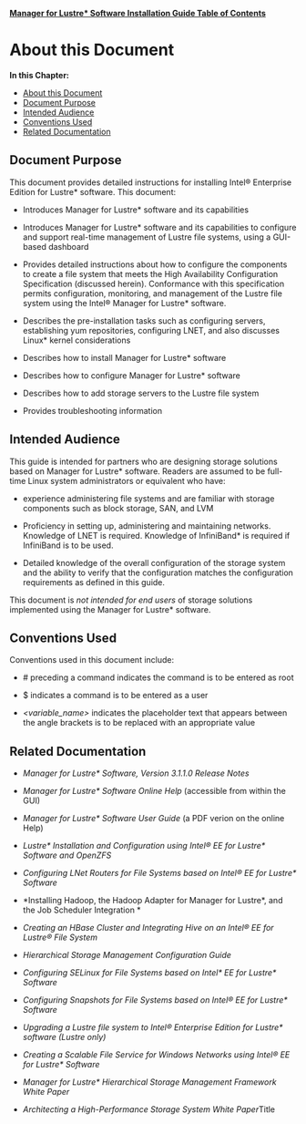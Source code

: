 [**Manager for Lustre\* Software Installation Guide Table of Contents**](ig_TOC.md)
# About this Document

**In this Chapter:**

- [About this Document](#about-this-document)
- [Document Purpose](#document-purpose)
- [Intended Audience](#intended-audience)
- [Conventions Used](#conventions-used)
- [Related Documentation](#related-documentation)

Document Purpose
----------------

This document provides detailed instructions for installing Intel®
Enterprise Edition for Lustre\* software. This document:

-   Introduces Manager for Lustre\* software and its capabilities

-   Introduces Manager for Lustre\* software and its
     capabilities to configure and support real-time management of
     Lustre file systems, using a GUI-based dashboard

-   Provides detailed instructions about how to configure the components
     to create a file system that meets the High Availability
     Configuration Specification (discussed herein). Conformance with
     this specification permits configuration, monitoring, and
     management of the Lustre file system using the Intel® Manager for
     Lustre\* software.

-   Describes the pre-installation tasks such as configuring servers,
     establishing yum repositories, configuring LNET, and also
     discusses Linux\* kernel considerations

-   Describes how to install Manager for Lustre\*
     software

-   Describes how to configure Manager for Lustre\* software

-   Describes how to add storage servers to the Lustre file system

-   Provides troubleshooting information

Intended Audience
-----------------

This guide is intended for partners who are designing storage solutions
based on Manager for Lustre\* software. Readers are
assumed to be full-time Linux system administrators or equivalent who
have:

-   experience administering file systems and are familiar with storage
    components such as block storage, SAN, and LVM

-   Proficiency in setting up, administering and maintaining networks.
    Knowledge of LNET is required. Knowledge of InfiniBand\* is required
    if InfiniBand is to be used.

-   Detailed knowledge of the overall configuration of the storage
    system and the ability to verify that the configuration matches the
    configuration requirements as defined in this guide.

This document is *not intended for end users* of storage solutions
implemented using the Manager for Lustre\* software.

Conventions Used
----------------

Conventions used in this document include:

-   \# preceding a command indicates the command is to be entered as
    root

-   \$ indicates a command is to be entered as a user

-   *&lt;variable\_name&gt;* indicates the placeholder text that appears
    between the angle brackets is to be replaced with an appropriate
    value

Related Documentation
---------------------

-   *Manager for Lustre\* Software, Version 3.1.1.0
    Release Notes*

-   *Manager for Lustre\* Software Online Help* (accessible from
    within the GUI)

-   *Manager for Lustre\* Software User Guide* (a PDF verion on
    the online Help)

-   *Lustre\* Installation and Configuration using Intel® EE for
    Lustre\* Software and OpenZFS*

-   *Configuring LNet Routers for File Systems based on Intel® EE for
    Lustre\* Software*

-   *Installing Hadoop, the Hadoop Adapter for Manager for Lustre\*,
    and the Job Scheduler Integration *

-   *Creating an HBase Cluster and Integrating Hive on an Intel® EE for
    Lustre® File System*

-   *Hierarchical Storage Management Configuration Guide*

-   *Configuring SELinux for File Systems based on Intel\* EE for
    Lustre\* Software*

-   *Configuring Snapshots for File Systems based on Intel® EE for
    Lustre\* Software*

-   *Upgrading a Lustre file system to Intel® Enterprise Edition for
    Lustre\* software (Lustre only)*

-   *Creating a Scalable File Service for Windows Networks using Intel®
    EE for Lustre\* Software*

-   *Manager for Lustre\* Hierarchical Storage Management Framework
    White Paper*

-   *Architecting a High-Performance Storage System White Paper*Title



